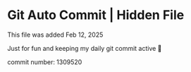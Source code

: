# Git Auto Commit | Hidden File

This file was added Feb 12, 2025

Just for fun and keeping my daily git commit active 🤪

commit number: 1309520
